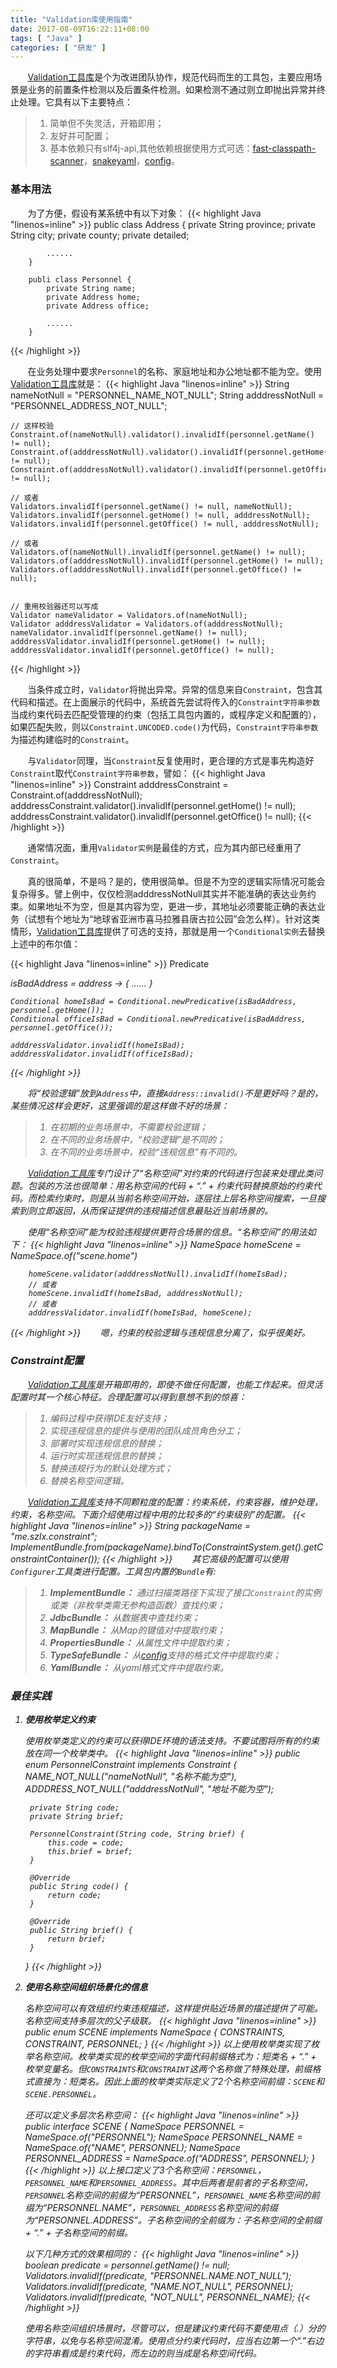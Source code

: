 ```yaml
---
title: "Validation库使用指南"
date: 2017-08-09T16:22:11+08:00
tags: [ "Java" ]
categories: [ "研发" ]
---
```


&#160; &#160;&#160;&#160;&#160;&#160;[Validation工具库](https://gitee.com/lxrj/validation/)是个为改进团队协作，规范代码而生的工具包，主要应用场景是业务的前置条件检测以及后置条件检测。如果检测不通过则立即抛出异常并终止处理。它具有以下主要特点：  

> 1. 简单但不失灵活，开箱即用；
> 2. 友好并可配置；  
> 3. 基本依赖只有slf4j-api,其他依赖根据使用方式可选：[fast-classpath-scanner](https://github.com/lukehutch/fast-classpath-scanner)，[snakeyaml](https://bitbucket.org/asomov/snakeyaml)，[config](https://github.com/lightbend/config)。

<!--more-->

### 基本用法

&#160; &#160;&#160;&#160;&#160;&#160;为了方便，假设有某系统中有以下对象：
{{< highlight Java "linenos=inline" >}}
        public class Address {
            private String province;
            private String city;
            private county;
            private detailed;
            
            ......
        }

        publi class Personnel {
            private String name;
            private Address home;
            private Address office;

            ......
        }
{{< /highlight >}}

&#160; &#160;&#160;&#160;&#160;&#160;在业务处理中要求`Personnel`的名称、家庭地址和办公地址都不能为空。使用[Validation工具库](https://gitee.com/lxrj/validation/)就是：
{{< highlight Java "linenos=inline" >}}
    String nameNotNull = "PERSONNEL_NAME_NOT_NULL";
    String adddressNotNull = "PERSONNEL_ADDRESS_NOT_NULL";

    // 这样校验
    Constraint.of(nameNotNull).validator().invalidIf(personnel.getName() != null);
    Constraint.of(adddressNotNull).validator().invalidIf(personnel.getHome() != null);
    Constraint.of(adddressNotNull).validator().invalidIf(personnel.getOffice() != null);

    // 或者
    Validators.invalidIf(personnel.getName() != null, nameNotNull);
    Validators.invalidIf(personnel.getHome() != null, adddressNotNull);
    Validators.invalidIf(personnel.getOffice() != null, adddressNotNull);

    // 或者
    Validators.of(nameNotNull).invalidIf(personnel.getName() != null);
    Validators.of(adddressNotNull).invalidIf(personnel.getHome() != null);
    Validators.of(adddressNotNull).invalidIf(personnel.getOffice() != null);


    // 重用校验器还可以写成
    Validator nameValidator = Validators.of(nameNotNull);
    Validator adddressValidator = Validators.of(adddressNotNull);
    nameValidator.invalidIf(personnel.getName() != null);
    adddressValidator.invalidIf(personnel.getHome() != null);
    adddressValidator.invalidIf(personnel.getOffice() != null);
{{< /highlight >}}

&#160; &#160;&#160;&#160;&#160;&#160;当条件成立时，`Validator`将抛出异常。异常的信息来自`Constraint`，包含其代码和描述。在上面展示的代码中，系统首先尝试将传入的`Constraint字符串参数`当成约束代码去匹配受管理的约束（包括工具包内置的，或程序定义和配置的），如果匹配失败，则以`Constraint.UNCODED.code()`为代码，`Constraint字符串参数`为描述构建临时的`Constraint`。

&#160; &#160;&#160;&#160;&#160;&#160;与`Validator`同理，当`Constraint`反复使用时，更合理的方式是事先构造好`Constraint`取代`Constraint字符串参数`，譬如：
{{< highlight Java "linenos=inline" >}}
    Constraint adddressConstraint = Constraint.of(adddressNotNull);
    adddressConstraint.validator().invalidIf(personnel.getHome() != null);
    adddressConstraint.validator().invalidIf(personnel.getOffice() != null);
{{< /highlight >}}

&#160; &#160;&#160;&#160;&#160;&#160;通常情况面，重用`Validator实例`是最佳的方式，应为其内部已经重用了`Constraint`。

&#160; &#160;&#160;&#160;&#160;&#160;真的很简单，不是吗？是的，使用很简单。但是不为空的逻辑实际情况可能会复杂得多。譬上例中，仅仅检测adddressNotNull其实并不能准确的表达业务约束。如果地址不为空，但是其内容为空，更进一步，其地址必须要能正确的表达业务（试想有个地址为“地球省亚洲市喜马拉雅县唐古拉公园”会怎么样）。针对这类情形，[Validation工具库](https://gitee.com/lxrj/validation/)提供了可选的支持，那就是用一个`Conditional实例`去替换上述中的布尔值：

{{< highlight Java "linenos=inline" >}}
    Predicate<Address> isBadAddress = address -> {
        ......
    }

    Conditional homeIsBad = Conditional.newPredicative(isBadAddress, personnel.getHome());
    Conditional officeIsBad = Conditional.newPredicative(isBadAddress, personnel.getOffice());
        
    adddressValidator.invalidIf(homeIsBad);   
    adddressValidator.invalidIf(officeIsBad);   
{{< /highlight >}}

&#160; &#160;&#160;&#160;&#160;&#160;将“校验逻辑”放到`Address`中，直接`Address::invalid()`不是更好吗？是的，某些情况这样会更好，这里强调的是这样做不好的场景：  

> 1. 在初期的业务场景中，不需要校验逻辑；
> 2. 在不同的业务场景中，“校验逻辑”是不同的；
> 3. 在不同的业务场景中，校验“违规信息”有不同的。

&#160; &#160;&#160;&#160;&#160;&#160;[Validation工具库](https://gitee.com/lxrj/validation/)专门设计了“名称空间”对约束的代码进行包装来处理此类问题。包装的方法也很简单：用名称空间的代码 + “.” + 约束代码替换原始的约束代码。而检索约束时，则是从当前名称空间开始，逐层往上层名称空间搜索，一旦搜索到则立即返回，从而保证提供的违规描述信息最贴近当前场景的。

&#160; &#160;&#160;&#160;&#160;&#160;使用“名称空间”能为校验违规提供更符合场景的信息。“名称空间”的用法如下：
{{< highlight Java "linenos=inline" >}}
        NameSpace homeScene = NameSpace.of("scene.home")
        
        homeScene.validator(adddressNotNull).invalidIf(homeIsBad);
        // 或者
        homeScene.invalidIf(homeIsBad, adddressNotNull);
        // 或者
        adddressValidator.invalidIf(homeIsBad, homeScene);
{{< /highlight >}}
&#160; &#160;&#160;&#160;&#160;&#160;嗯，约束的校验逻辑与违规信息分离了，似乎很美好。

### Constraint配置

&#160; &#160;&#160;&#160;&#160;&#160;[Validation工具库](https://gitee.com/lxrj/Validation/)是开箱即用的，即使不做任何配置，也能工作起来。但灵活配置时其一个核心特征。合理配置可以得到意想不到的惊喜：

> 1. 编码过程中获得IDE友好支持；
> 2. 实现违规信息的提供与使用的团队成员角色分工；
> 3. 部署时实现违规信息的替换；
> 4. 运行时实现违规信息的替换；
> 5. 替换违规行为的默认处理方式；
> 6. 替换名称空间逻辑。 

&#160; &#160;&#160;&#160;&#160;&#160;[Validation工具库](https://gitee.com/lxrj/Validation/)支持不同颗粒度的配置：约束系统，约束容器，维护处理，约束，名称空间。下面介绍使用过程中用的比较多的“约束级别”的配置。
{{< highlight Java "linenos=inline" >}}
    String packageName = "me.szlx.constraint";
    ImplementBundle.from(packageName).bindTo(ConstraintSystem.get().getConstraintContainer());
{{< /highlight >}}
&#160; &#160;&#160;&#160;&#160;&#160;其它高级的配置可以使用`Configurer`工具类进行配置。工具包内置的`Bundle`有:

> 1. **ImplementBundle：**  通过扫描类路径下实现了接口`Constraint`的实例或类（非枚举类需无参构造函数）查找约束；
> 2. **JdbcBundle：**  从数据表中查找约束；
> 3. **MapBundle：**  从Map的键值对中提取约束；
> 4. **PropertiesBundle：**  从属性文件中提取约束；
> 5. **TypeSafeBundle：**  从[config](https://github.com/lightbend/config)支持的格式文件中提取约束；
> 6. **YamlBundle：**  从yaml格式文件中提取约束。

### 最佳实践

1. **使用枚举定义约束**

    使用枚举类定义的约束可以获得IDE环境的语法支持。不要试图将所有的约束放在同一个枚举类中。
{{< highlight Java "linenos=inline" >}}
    public enum PersonnelConstraint implements Constraint {
        NAME_NOT_NULL("nameNotNull", "名称不能为空"), ADDDRESS_NOT_NULL("adddressNotNull", "地址不能为空");
    
        private String code;
        private String brief;
    
        PersonnelConstraint(String code, String brief) {
            this.code = code;
            this.brief = brief;
        }
    
        @Override
        public String code() {
            return code;
        }
    
        @Override
        public String brief() {
            return brief;
        }
    }
{{< /highlight >}}

2. **使用名称空间组织场景化的信息**

    名称空间可以有效组织约束违规描述，这样提供贴近场景的描述提供了可能。名称空间支持多层次的父子级联。
{{< highlight Java "linenos=inline" >}}
    public enum SCENE implements NameSpace {
        CONSTRAINTS, CONSTRAINT, PERSONNEL;
    }
{{< /highlight >}}
    以上使用枚举类实现了枚举名称空间。枚举类实现的枚举空间的字面代码前缀格式为：短类名 + “.” + 枚举变量名。但`CONSTRAINTS`和`CONSTRAINT`这两个名称做了特殊处理，前缀格式直接为：短类名。因此上面的枚举类实际定义了2个名称空间前缀：`SCENE`和`SCENE.PERSONNEL`。

    还可以定义多层次名称空间：
{{< highlight Java "linenos=inline" >}}
    public interface SCENE {
        NameSpace PERSONNEL = NameSpace.of("PERSONNEL");
        NameSpace PERSONNEL_NAME = NameSpace.of("NAME", PERSONNEL);
        NameSpace PERSONNEL_ADDRESS = NameSpace.of("ADDRESS", PERSONNEL);
    }
{{< /highlight >}}
    以上接口定义了3个名称空间：`PERSONNEL`，`PERSONNEL_NAME`和`PERSONNEL_ADDRESS`。其中后两者是前者的子名称空间，`PERSONNEL`名称空间的前缀为“PERSONNEL”，`PERSONNEL_NAME`名称空间的前缀为“PERSONNEL.NAME”，`PERSONNEL_ADDRESS`名称空间的前缀为“PERSONNEL.ADDRESS”。子名称空间的全前缀为：子名称空间的全前缀 + “.” + 子名称空间的前缀。

    以下几种方式的效果相同的：
{{< highlight Java "linenos=inline" >}}
    boolean predicate = personnel.getName() != null;
    Validators.invalidIf(predicate, "PERSONNEL.NAME.NOT_NULL");
    Validators.invalidIf(predicate, "NAME.NOT_NULL", PERSONNEL);
    Validators.invalidIf(predicate, "NOT_NULL", PERSONNEL_NAME);
{{< /highlight >}}

    使用名称空间组织场景时，尽管可以，但是建议约束代码不要使用点（.）分的字符串，以免与名称空间混淆。使用点分约束代码时，应当右边第一个“.”右边的字符串看成是约束代码，而左边的则当成是名称空间代码。


